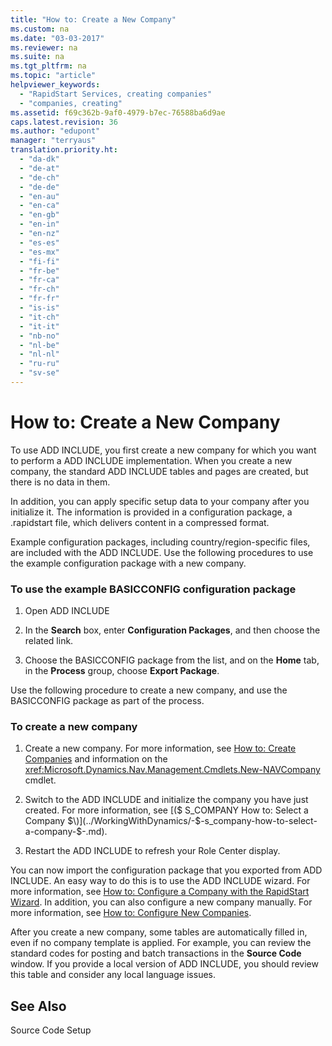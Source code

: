 ```yaml
---
title: "How to: Create a New Company"
ms.custom: na
ms.date: "03-03-2017"
ms.reviewer: na
ms.suite: na
ms.tgt_pltfrm: na
ms.topic: "article"
helpviewer_keywords: 
  - "RapidStart Services, creating companies"
  - "companies, creating"
ms.assetid: f69c362b-9af0-4979-b7ec-76588ba6d9ae
caps.latest.revision: 36
ms.author: "edupont"
manager: "terryaus"
translation.priority.ht: 
  - "da-dk"
  - "de-at"
  - "de-ch"
  - "de-de"
  - "en-au"
  - "en-ca"
  - "en-gb"
  - "en-in"
  - "en-nz"
  - "es-es"
  - "es-mx"
  - "fi-fi"
  - "fr-be"
  - "fr-ca"
  - "fr-ch"
  - "fr-fr"
  - "is-is"
  - "it-ch"
  - "it-it"
  - "nb-no"
  - "nl-be"
  - "nl-nl"
  - "ru-ru"
  - "sv-se"
---
```

# How to: Create a New Company
To use ADD INCLUDE<!--[!INCLUDE[rimlong](../SetupAndAdministration/includes/rimlong_md.md)]-->, you first create a new company for which you want to perform a ADD INCLUDE<!--[!INCLUDE[navnow](../ApplicationDesign/includes/navnow_md.md)]--> implementation. When you create a new company, the standard ADD INCLUDE<!--[!INCLUDE[navnow](../ApplicationDesign/includes/navnow_md.md)]--> tables and pages are created, but there is no data in them.  
  
 In addition, you can apply specific setup data to your company after you initialize it. The information is provided in a configuration package, a .rapidstart file, which delivers content in a compressed format.  
  
 Example configuration packages, including country\/region\-specific files, are included with the ADD INCLUDE<!--[!INCLUDE[demolong](../ApplicationDesign/includes/demolong_md.md)]-->. Use the following procedures to use the example configuration package with a new company.  
  
### To use the example BASICCONFIG configuration package  
  
1.  Open ADD INCLUDE<!--[!INCLUDE[demoname](../BusinessFunctionality/IntegratingWithMicrosoftDynamicsCRM/includes/demoname_md.md)]-->  
  
2.  In the **Search** box, enter **Configuration Packages**, and then choose the related link.  
  
3.  Choose the BASICCONFIG package from the list, and on the **Home** tab, in the **Process** group, choose **Export Package**.  
  
 Use the following procedure to create a new company, and use the BASICCONFIG package as part of the process.  
  
### To create a new company  
  
1.  Create a new company. For more information, see [How to: Create Companies](../Topic/How%20to:%20Create%20Companies.md) and information on the <xref:Microsoft.Dynamics.Nav.Management.Cmdlets.New-NAVCompany> cmdlet.  
  
2.  Switch to the ADD INCLUDE<!--[!INCLUDE[nav_windows](../BusinessFunctionality/IntegratingWithMicrosoftOffice/includes/nav_windows_md.md)]--> and initialize the company you have just created. For more information, see [\($ S\_COMPANY How to: Select a Company $\)](../WorkingWithDynamics/-$-s_company-how-to-select-a-company-$-.md).  
  
3.  Restart the ADD INCLUDE<!--[!INCLUDE[nav_windows](../BusinessFunctionality/IntegratingWithMicrosoftOffice/includes/nav_windows_md.md)]--> to refresh your Role Center display.  
  
 You can now import the configuration package that you exported from ADD INCLUDE<!--[!INCLUDE[demo](../ApplicationDesign/includes/demo_md.md)]-->. An easy way to do this is to use the ADD INCLUDE<!--[!INCLUDE[rim](../Roles/includes/rim_md.md)]--> wizard. For more information, see [How to: Configure a Company with the RapidStart Wizard](../SetupAndAdministration/how-to-configure-a-company-with-the-rapidstart-wizard.md). In addition, you can also configure a new company manually. For more information, see [How to: Configure New Companies](../SetupAndAdministration/how-to-configure-new-companies.md).  
  
 After you create a new company, some tables are automatically filled in, even if no company template is applied. For example, you can review the standard codes for posting and batch transactions in the **Source Code** window. If you provide a local version of ADD INCLUDE<!--[!INCLUDE[navnow](../ApplicationDesign/includes/navnow_md.md)]-->, you should review this table and consider any local language issues.  
  
## See Also  
 Source Code Setup